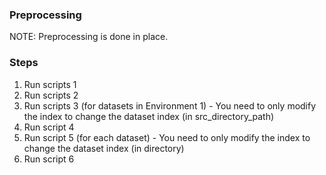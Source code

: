 ### Preprocessing
NOTE: Preprocessing is done in place.
### Steps
1. Run scripts 1
2. Run scripts 2
3. Run scripts 3 (for datasets in Environment 1) - You need to only modify the index to change the dataset index (in src_directory_path)
4. Run script 4
5. Run script 5 (for each dataset) - You need to only modify the index to change the dataset index (in directory)
6. Run script 6